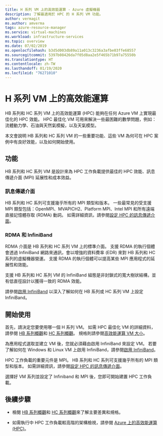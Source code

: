 ```yaml
---
title: H 系列 VM 上的高效能運算 - Azure 虛擬機器
description: 了解最適用於 HPC 的 H 系列 VM 功能。
author: vermagit
ms.author: amverma
tags: azure-resource-manager
ms.service: virtual-machines
ms.workload: infrastructure-services
ms.topic: overview
ms.date: 07/02/2019
ms.openlocfilehash: b3d5d003db89a11a013c3236a3afbe03ffe68557
ms.sourcegitcommit: 5397b08426da7f05d8aa2e5f465b71b97a75550b
ms.translationtype: HT
ms.contentlocale: zh-TW
ms.lasthandoff: 01/19/2020
ms.locfileid: "76271010"
---
```

# <a name="high-performance-computing-on-h-series-vms"></a>H 系列 VM 上的高效能運算

HB 系列和 HC 系列 VM 上的高效能運算 (HPC) 能夠在任何 Azure VM 上實現最佳化的 HPC 效能。 HPC 最佳化 VM 可用來解決一些最困難的數學問題，例如：流體動力學、石油與天然氣模擬，以及天氣模型。

本文會說明 HB 系列和 HC 系列 VM 的一些重要功能、這些 VM 為何可在 HPC 案例中有良好效能，以及如何開始使用。

## <a name="features-and-capabilities"></a>功能

HB 系列和 HC 系列 VM 是設計來為 HPC 工作負載提供最佳的 HPC 效能、訊息傳遞介面 (MPI) 延展性和成本效益。

### <a name="message-passing-interface"></a>訊息傳遞介面

HB 系列和 HC 系列可支援幾乎所有的 MPI 類型和版本。 一些最常見的受支援 MPI 類型包括：OpenMPI、MVAPICH2、Platform MPI、Intel MPI 和所有遠端直接記憶體存取 (RDMA) 動詞。 如需詳細資訊，請參閱[設定 HPC 的訊息傳遞介面](setup-mpi.md)。

### <a name="rdma-and-infiniband"></a>RDMA 和 InfiniBand

RDMA 介面是 HB 系列和 HC 系列 VM 上的標準介面。 支援 RDMA 的執行個體會透過 InfiniBand 網路來通訊，會以增強的資料費率 (EDR) 來對 HB 系列和 HC 系列的虛擬機器營運。 支援 RDMA 的執行個體可以提高某些 MPI 應用程式的延展性和效能。

支援 HB 系列和 HC 系列 VM 的 InfiniBand 組態是非封鎖式的寬大樹狀結構，並有低直徑設計以獲得一致的 RDMA 效能。

請參閱[啟用 InfiniBand](enable-infiniband.md) 以深入了解如何在 HB 系列或 HC 系列 VM 上設定 InfiniBand。

## <a name="get-started"></a>開始使用

首先，請決定您要使用哪一個 H 系列 VM。 如需 HPC 最佳化 VM 的詳細資料，請參閱 [HB 系列概觀](hb-series-overview.md)和 [HC 系列概觀](hc-series-overview.md)。 規格則請參閱[高效能運算 VM 大小](https://docs.microsoft.com/azure/virtual-machines/linux/sizes-hpc)。

為應用程式選取並建立 VM 後，您就必須藉由啟用 InfiniBand 來設定 VM。 若要了解如何在 Windows 和 Linux VM 上啟用 InfiniBand，請參閱[啟用 InfiniBand](enable-infiniband.md)。

HPC 工作負載的重要元件是 MPI。 HB 系列和 HC 系列可支援幾乎所有的 MPI 類型和版本。 如需詳細資訊，請參閱[設定 HPC 的訊息傳遞介面](setup-mpi.md)。

選擇好 VM 系列並設定了 Infiniband 和 MPI 後，您即可開始建置 HPC 工作負載。

## <a name="next-steps"></a>後續步驟

- 檢閱 [HB 系列概觀](hb-series-overview.md)和 [HC 系列概觀](hc-series-overview.md)來了解主要差異和規格。

- 如需執行中 HPC 工作負載較高階的架構檢視，請參閱 [Azure 上的高效能運算 (HPC)](https://docs.microsoft.com/azure/architecture/topics/high-performance-computing/)。
